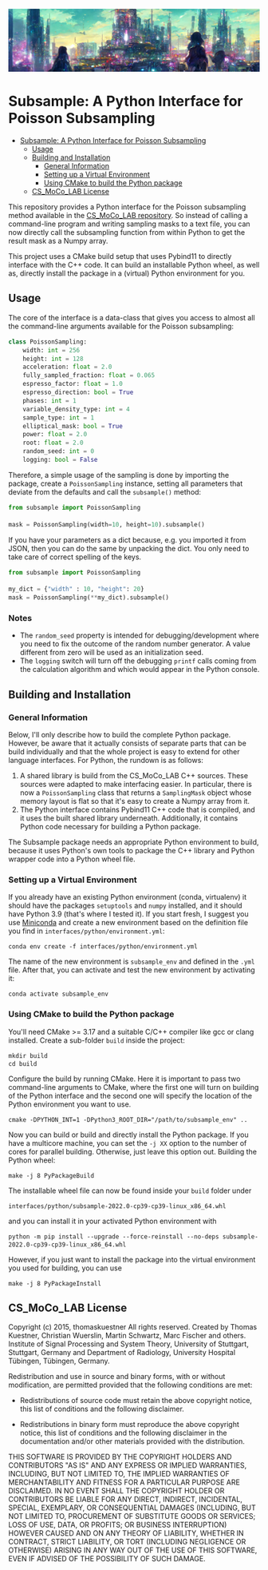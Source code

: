 ![Just a nice banner](subsample.jpg)

# Subsample: A Python Interface for Poisson Subsampling

<!-- TOC -->
* [Subsample: A Python Interface for Poisson Subsampling](#subsample--a-python-interface-for-poisson-subsampling)
  * [Usage](#usage)
  * [Building and Installation](#building-and-installation)
    * [General Information](#general-information)
    * [Setting up a Virtual Environment](#setting-up-a-virtual-environment)
    * [Using CMake to build the Python package](#using-cmake-to-build-the-python-package)
  * [CS_MoCo_LAB License](#csmocolab-license)
<!-- TOC -->

This repository provides a Python interface for the Poisson subsampling
method available in the [CS_MoCo_LAB repository](https://github.com/thomaskuestner/CS_MoCo_LAB).
So instead of calling a command-line program and writing sampling masks to a text file, you can now directly
call the subsampling function from within Python to get the result mask as a Numpy array.

This project uses a CMake build setup that uses Pybind11 to directly interface with the C++ code.
It can build an installable Python wheel, as well as, directly install the package in a (virtual) Python environment
for you.

## Usage

The core of the interface is a data-class that gives you access to almost all the command-line
arguments available for the Poisson subsampling:

```python
class PoissonSampling:
    width: int = 256
    height: int = 128
    acceleration: float = 2.0
    fully_sampled_fraction: float = 0.065
    espresso_factor: float = 1.0
    espresso_direction: bool = True
    phases: int = 1
    variable_density_type: int = 4
    sample_type: int = 1
    elliptical_mask: bool = True
    power: float = 2.0
    root: float = 2.0
    random_seed: int = 0
    logging: bool = False
```

Therefore, a simple usage of the sampling is done by importing the package, create a `PoissonSampling`
instance, setting all parameters that deviate from the defaults and call the `subsample()` method:

```python
from subsample import PoissonSampling

mask = PoissonSampling(width=10, height=10).subsample()
```

If you have your parameters as a dict because, e.g. you imported it from JSON, then you can do the same
by unpacking the dict.
You only need to take care of correct spelling of the keys.

```python
from subsample import PoissonSampling

my_dict = {"width" : 10, "height": 20}
mask = PoissonSampling(**my_dict).subsample()
```
### Notes

- The `random_seed` property is intended for debugging/development where you need to fix the outcome of the random
  number generator. A value different from zero will be used as an initialization seed.
- The `logging` switch will turn off the debugging `printf` calls coming from the calculation algorithm and which would
  appear in the Python console.

## Building and Installation

### General Information

Below, I'll only describe how to build the complete Python package.
However, be aware that it actually consists of separate parts that can be build individually
and that the whole project is easy to extend for other language interfaces.
For Python, the rundown is as follows:

1. A shared library is build from the CS_MoCo_LAB C++ sources. These sources were adapted to make
   interfacing easier. In particular, there is now a `PoissonSampling` class that returns a
   `SamplingMask` object whose memory layout is flat so that it's easy to create a Numpy array from it.
2. The Python interface contains Pybind11 C++ code that is compiled, and it uses the built shared
   library underneath. Additionally, it contains Python code necessary for building a Python package.

The Subsample package needs an appropriate Python environment to build, because it uses Python's own 
tools to package the C++ library and Python wrapper code into a Python wheel file.

### Setting up a Virtual Environment

If you already have an existing Python environment (conda, virtualenv) it should have the packages
`setuptools` and `numpy` installed, and it should have Python 3.9 (that's where I tested it).
If you start fresh, I suggest you use [Miniconda](https://docs.conda.io/en/latest/miniconda.html) and
create a new environment based on the definition file you find in 
`interfaces/python/environment.yml`:

```shell
conda env create -f interfaces/python/environment.yml
```

The name of the new environment is `subsample_env` and defined in the `.yml` file.
After that, you can activate and test the new environment by activating it:

```shell
conda activate subsample_env
```

### Using CMake to build the Python package

You'll need CMake >= 3.17 and a suitable C/C++ compiler like gcc or clang installed.
Create a sub-folder `build` inside the project:

```shell
mkdir build
cd build
```

Configure the build by running CMake.
Here it is important to pass two command-line arguments to CMake, where the first one will turn
on building of the Python interface and the second one will specify the location of the Python
environment you want to use.

```shell
cmake -DPYTHON_INT=1 -DPython3_ROOT_DIR="/path/to/subsample_env" ..
```

Now you can build or build and directly install the Python package.
If you have a multicore machine, you can set the `-j XX` option to the number of cores for parallel building.
Otherwise, just leave this option out.
Building the Python wheel:

```shell
make -j 8 PyPackageBuild
```

The installable wheel file can now be found inside your `build` folder under

```shell
interfaces/python/subsample-2022.0-cp39-cp39-linux_x86_64.whl
```

and you can install it in your activated Python environment with

```shell
python -m pip install --upgrade --force-reinstall --no-deps subsample-2022.0-cp39-cp39-linux_x86_64.whl
```

However, if you just want to install the package into the virtual environment you used for building,
you can use

```shell
make -j 8 PyPackageInstall 
```

## CS_MoCo_LAB License

Copyright (c) 2015, thomaskuestner
All rights reserved.
Created by Thomas Kuestner, Christian Wuerslin, Martin Schwartz, Marc Fischer
and others. Institute of Signal Processing and System Theory, University of Stuttgart,
Stuttgart, Germany and Department of Radiology, University Hospital Tübingen, Tübingen,
Germany.

Redistribution and use in source and binary forms, with or without
modification, are permitted provided that the following conditions are met:

* Redistributions of source code must retain the above copyright notice, this
  list of conditions and the following disclaimer.

* Redistributions in binary form must reproduce the above copyright notice,
  this list of conditions and the following disclaimer in the documentation
  and/or other materials provided with the distribution.

THIS SOFTWARE IS PROVIDED BY THE COPYRIGHT HOLDERS AND CONTRIBUTORS "AS IS"
AND ANY EXPRESS OR IMPLIED WARRANTIES, INCLUDING, BUT NOT LIMITED TO, THE
IMPLIED WARRANTIES OF MERCHANTABILITY AND FITNESS FOR A PARTICULAR PURPOSE ARE
DISCLAIMED. IN NO EVENT SHALL THE COPYRIGHT HOLDER OR CONTRIBUTORS BE LIABLE
FOR ANY DIRECT, INDIRECT, INCIDENTAL, SPECIAL, EXEMPLARY, OR CONSEQUENTIAL
DAMAGES (INCLUDING, BUT NOT LIMITED TO, PROCUREMENT OF SUBSTITUTE GOODS OR
SERVICES; LOSS OF USE, DATA, OR PROFITS; OR BUSINESS INTERRUPTION) HOWEVER
CAUSED AND ON ANY THEORY OF LIABILITY, WHETHER IN CONTRACT, STRICT LIABILITY,
OR TORT (INCLUDING NEGLIGENCE OR OTHERWISE) ARISING IN ANY WAY OUT OF THE USE
OF THIS SOFTWARE, EVEN IF ADVISED OF THE POSSIBILITY OF SUCH DAMAGE.

